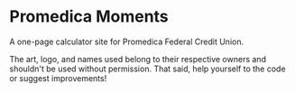 # Promedica Moments

A one-page calculator site for Promedica Federal Credit Union. 

The art, logo, and names used belong to their respective owners and shouldn't be used without permission. That said, help yourself to the code or suggest improvements!

